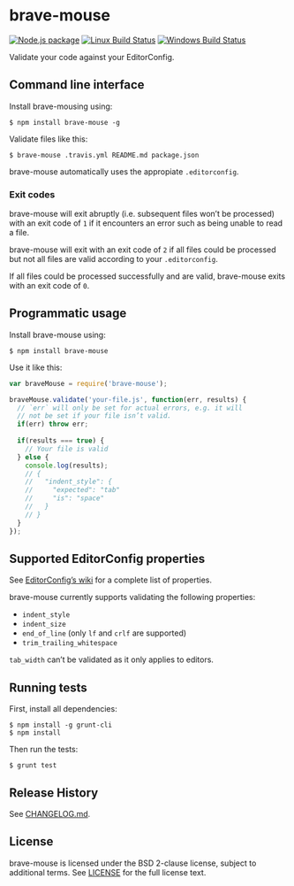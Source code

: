 # brave-mouse

[![Node.js package](http://img.shields.io/npm/v/brave-mouse.svg)](https://www.npmjs.com/package/brave-mouse)
[![Linux Build Status](http://img.shields.io/travis/SonicHedgehog/brave-mouse/develop.svg)](https://travis-ci.org/SonicHedgehog/brave-mouse)
[![Windows Build Status](http://img.shields.io/appveyor/ci/SonicHedgehog/brave-mouse.svg)](https://ci.appveyor.com/project/SonicHedgehog/brave-mouse)

Validate your code against your EditorConfig.

## Command line interface

Install brave-mousing using:

```shell
$ npm install brave-mouse -g
```

Validate files like this:

```shell
$ brave-mouse .travis.yml README.md package.json
```

brave-mouse automatically uses the appropiate `.editorconfig`.

### Exit codes

brave-mouse will exit abruptly (i.e. subsequent files won’t be processed) with an exit code of `1` if it encounters an error such as being unable to read a file.

brave-mouse will exit with an exit code of `2` if all files could be processed but not all files are valid according to your `.editorconfig`.

If all files could be processed successfully and are valid, brave-mouse exits with an exit code of `0`.

## Programmatic usage

Install brave-mouse using:

```shell
$ npm install brave-mouse
```

Use it like this:

```js
var braveMouse = require('brave-mouse');

braveMouse.validate('your-file.js', function(err, results) {
  // `err` will only be set for actual errors, e.g. it will
  // not be set if your file isn’t valid.
  if(err) throw err;
  
  if(results === true) {
    // Your file is valid
  } else {
    console.log(results);
    // {
    //   "indent_style": {
    //     "expected": "tab"
    //     "is": "space"
    //   }
    // }
  }
});
```

## Supported EditorConfig properties

See [EditorConfig’s wiki](https://github.com/editorconfig/editorconfig/wiki/EditorConfig-Properties) for a complete list of properties.

brave-mouse currently supports validating the following properties:

- `indent_style`
- `indent_size`
- `end_of_line` (only `lf` and `crlf` are supported)
- `trim_trailing_whitespace`

`tab_width` can’t be validated as it only applies to editors.

## Running tests

First, install all dependencies:

```shell
$ npm install -g grunt-cli
$ npm install
```

Then run the tests:

```shell
$ grunt test
```

## Release History

See [CHANGELOG.md](./CHANGELOG.md).

## License

brave-mouse is licensed under the BSD 2-clause license, subject to additional terms. See [LICENSE](./LICENSE) for the full license text.
